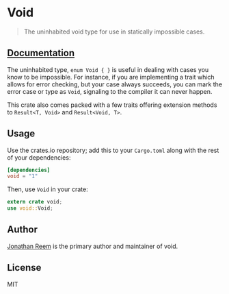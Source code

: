 # Void

> The uninhabited void type for use in statically impossible cases.

## [Documentation](https://crates.fyi/crates/void/1.0.1)

The uninhabited type, `enum Void { }` is useful in dealing with cases you
know to be impossible. For instance, if you are implementing a trait which
allows for error checking, but your case always succeeds, you can mark the
error case or type as `Void`, signaling to the compiler it can never happen.

This crate also comes packed with a few traits offering extension methods to
`Result<T, Void>` and `Result<Void, T>`.

## Usage

Use the crates.io repository; add this to your `Cargo.toml` along
with the rest of your dependencies:

```toml
[dependencies]
void = "1"
```

Then, use `Void` in your crate:

```rust
extern crate void;
use void::Void;
```

## Author

[Jonathan Reem](https://medium.com/@jreem) is the primary author and maintainer of void.

## License

MIT

